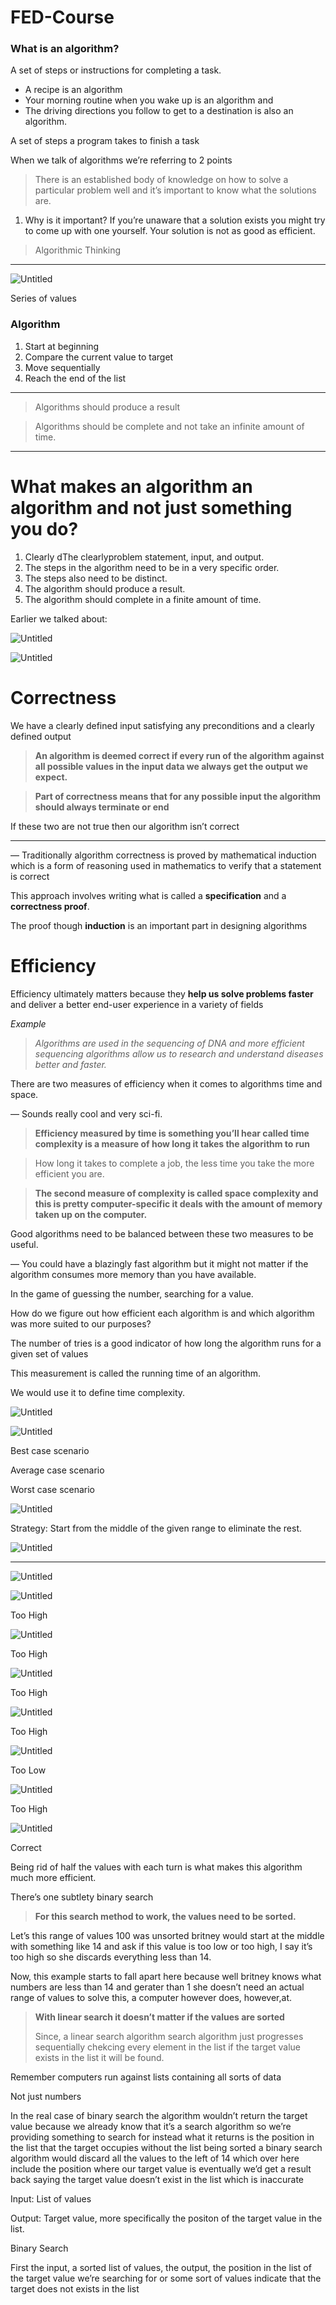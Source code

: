 # FED-Course

### What is an algorithm?

A set of steps or instructions for completing a task.

- A recipe is an algorithm
- Your morning routine when you wake up is an algorithm and
- The driving directions you follow to get to a destination is also an algorithm.

A set of steps a program takes to finish a task

When we talk of algorithms we’re referring to 2 points

> There is an established body of knowledge on how to solve a particular problem well and it’s important to know what the solutions are.
> 
1. Why is it important?
If you’re unaware that a solution exists you might try to come up with one yourself. Your solution is not as good as efficient.

> Algorithmic Thinking
> 

---

![Untitled](https://s3-us-west-2.amazonaws.com/secure.notion-static.com/efcf11db-920a-4908-b6d4-bb87765149f3/Untitled.png)

Series of values

### Algorithm

1. Start at beginning
2. Compare the current value to target
3. Move sequentially
4. Reach the end of the list

---

> Algorithms should produce a result
> 

> Algorithms should be complete and not take an infinite amount of time.
> 

---

# What makes an algorithm an algorithm and not just something you do?

1. Clearly dThe clearlyproblem statement, input, and output.
2. The steps in the algorithm need to be in a very specific order.
3. The steps also need to be distinct.
4. The algorithm should produce a result.
5. The algorithm should complete in a finite amount of time.

Earlier we talked about:

![Untitled](https://s3-us-west-2.amazonaws.com/secure.notion-static.com/f5488edb-2af8-45fa-9b81-705a0d7f21e8/Untitled.png)

![Untitled](https://s3-us-west-2.amazonaws.com/secure.notion-static.com/e53d278e-d728-41cc-bf6d-356495ec602f/Untitled.png)

# Correctness

We have a clearly defined input satisfying any preconditions and a clearly defined output

> **An algorithm is deemed correct if every run of the algorithm against all possible values in the input data we always get the output we expect.**
> 

> **Part of correctness means that for any possible input the algorithm should always terminate or end**
> 

If these two are not true then our algorithm isn’t correct

---

— Traditionally algorithm correctness is proved by mathematical induction which is a form of reasoning used in mathematics to verify that a statement is correct

This approach involves writing what is called a **specification** and a **correctness proof**.

The proof though **induction** is an important part in designing algorithms

# Efficiency

Efficiency ultimately matters because they **help us solve problems faster** and deliver a better end-user experience in a variety of fields

*Example*

> *Algorithms are used in the sequencing of DNA and more efficient sequencing algorithms allow us to research and understand diseases better and faster.*
> 

There are two measures of efficiency when it comes to algorithms time and space.

— Sounds really cool and very sci-fi.

> **Efficiency measured by time is something you’ll hear called time complexity is a measure of how long it takes the algorithm to run**
> 

> How long it takes to complete a job, the less time you take the more efficient you are.
> 

> **The second measure of complexity is called space complexity and this is pretty computer-specific it deals with the amount of memory taken up on the computer.**
> 

Good algorithms need to be balanced between these two measures to be useful.

— You could have a blazingly fast algorithm but it might not matter if the algorithm consumes more memory than you have available. 

In the game of guessing the number, searching for a value.

How do we figure out how efficient each algorithm is and which algorithm was more suited to our purposes?

The number of tries is a good indicator of how long the algorithm runs for a given set of values

This measurement is called the running time of an algorithm.

We would use it to define time complexity.

![Untitled](https://s3-us-west-2.amazonaws.com/secure.notion-static.com/a76292e8-f98a-4e83-9bea-24ca007db5d0/Untitled.png)

![Untitled](https://s3-us-west-2.amazonaws.com/secure.notion-static.com/011ef06d-9876-41af-ad32-b3372c6c4fe3/Untitled.png)

 

Best case scenario

Average case scenario

Worst case scenario

![Untitled](https://s3-us-west-2.amazonaws.com/secure.notion-static.com/db5a662e-8254-4476-92c5-c056c0b04d4e/Untitled.png)

Strategy: Start from the middle of the given range to eliminate the rest.

![Untitled](https://s3-us-west-2.amazonaws.com/secure.notion-static.com/fc45978e-42e6-4169-85f9-9870dc2a44f0/Untitled.png)

---

![Untitled](https://s3-us-west-2.amazonaws.com/secure.notion-static.com/c5d26276-1828-4dc6-bf2d-bede00e0eae5/Untitled.png)

![Untitled](https://s3-us-west-2.amazonaws.com/secure.notion-static.com/10de5a0a-ce34-4af6-bc71-bb52ab334c5a/Untitled.png)

Too High

![Untitled](https://s3-us-west-2.amazonaws.com/secure.notion-static.com/c8370045-b323-4464-b3c2-ade79f64cc38/Untitled.png)

Too High

![Untitled](https://s3-us-west-2.amazonaws.com/secure.notion-static.com/5c9118df-31c8-4e48-a6a3-b89626633e01/Untitled.png)

Too High

![Untitled](https://s3-us-west-2.amazonaws.com/secure.notion-static.com/258260c4-2163-4fc6-81b1-449ccbc4352f/Untitled.png)

Too High

![Untitled](https://s3-us-west-2.amazonaws.com/secure.notion-static.com/4795ed3d-1131-4da0-af7b-c08a2e0025bb/Untitled.png)

Too Low

![Untitled](https://s3-us-west-2.amazonaws.com/secure.notion-static.com/2c0a883a-fd41-4bcd-a2bc-004c14806c52/Untitled.png)

Too High

![Untitled](https://s3-us-west-2.amazonaws.com/secure.notion-static.com/64746429-6803-45ec-90af-8a003567f334/Untitled.png)

Correct

Being rid of half the values with each turn is what makes this algorithm much more efficient.

There’s one subtlety binary search

> **For this search method to work, the values need to be sorted.**
> 

Let’s this range of values 100 was unsorted britney would start at the middle with something like 14 and ask if this value is too low or too high, I say it’s too high so she discards everything less than 14.

Now, this example starts to fall apart here because well britney knows what numbers are less than 14 and gerater than 1 she doesn’t need an actual range of values to solve this, a computer however does, however,at.

> **With linear search it doesn’t matter if the values are sorted**
> 
> 
> Since, a linear search algorithm search algorithm just progresses sequentially chekcing every element in the list if the target value exists in the list it will be found.
> 

Remember computers run against lists containing all sorts of data

Not just numbers

In the real case of binary search the algorithm wouldn’t return the target value because we already know that it’s a search algorithm so we’re providing something to search for instead what it returns is the position in the list that the target occupies without the list being sorted a binary search algorithm would discard all the values to the left of 14 which over here include the position where our target value is eventually we’d get a result back saying the target value doesn’t exist in the list which is inaccurate

Input: List of values

Output: Target value, more specifically the positon of the target value in the list.

Binary Search

First the input, a sorted list of values, the output, the position in the list of the target value we’re searching for or some sort of values indicate that the target does not exists in the list